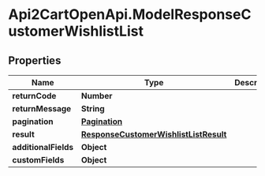 # Api2CartOpenApi.ModelResponseCustomerWishlistList

## Properties

Name | Type | Description | Notes
------------ | ------------- | ------------- | -------------
**returnCode** | **Number** |  | [optional] 
**returnMessage** | **String** |  | [optional] 
**pagination** | [**Pagination**](Pagination.md) |  | [optional] 
**result** | [**ResponseCustomerWishlistListResult**](ResponseCustomerWishlistListResult.md) |  | [optional] 
**additionalFields** | **Object** |  | [optional] 
**customFields** | **Object** |  | [optional] 


